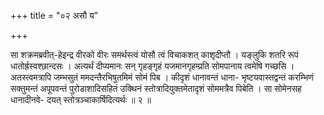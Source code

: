 +++
title = "०२ असौ य"

+++

सा शक्रमब्रवीत्-हेइन्द्र वीरको वीरः समर्थस्त्वं योसौ त्वं विचाकशत् काशृदीप्तौ । यङ्लुकि शतरि रूपं धातोर्ह्रस्वश्छान्दसः । अत्यर्थं दीप्यमानः सन् गृहङ्गृहं यजमानगृहम्प्रति सोमपानाय त्वमेषि गच्छसि । अतस्त्वमत्रापि जम्भसुतं ममदन्तैरभिषुतमिमं सोमं पिब । कीदृशं धानावन्तं धाना- भृष्टयवास्तद्वन्तं करम्भिणं सक्तुमन्तं अपूपवन्तं पुरोडाशादिसहितं उक्थिनं स्तोत्रादियुक्तमेतादृशं सोममत्रैव पिबेति । सा सोमेनसह धानादीनवे- दयत् स्तोत्रञ्चाकार्षिदित्यर्थः ॥ २ ॥